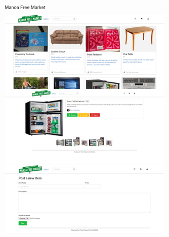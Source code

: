 Manoa Free Market


<img src="/doc/77407387c2a5d0c3e0bbae1f409fd9fd.png" alt="">

<img src="/doc/13a97da5955de0855db05efc42078145.png" alt="">
<img src="/doc/ea1209a9d8f2e44c5574dc003b0bd2ba.png" alt="">